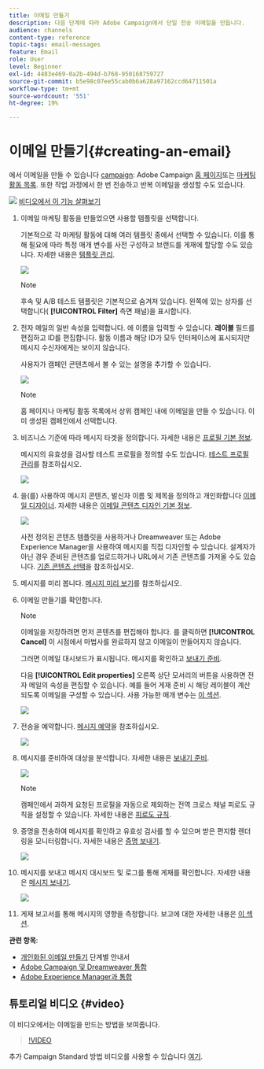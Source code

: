 ```yaml
---
title: 이메일 만들기
description: 다음 단계에 따라 Adobe Campaign에서 단일 전송 이메일을 만듭니다.
audience: channels
content-type: reference
topic-tags: email-messages
feature: Email
role: User
level: Beginner
exl-id: 4483e469-0a2b-494d-b768-950168759727
source-git-commit: b5e98c07ee55cab0b6a628a97162ccd64711501a
workflow-type: tm+mt
source-wordcount: '551'
ht-degree: 19%

---
```


# 이메일 만들기{#creating-an-email}

에서 이메일을 만들 수 있습니다 [campaign](../../start/using/marketing-activities.md#creating-a-marketing-activity): Adobe Campaign [홈 페이지](../../start/using/interface-description.md#home-page)또는 [마케팅 활동 목록](../../start/using/marketing-activities.md#about-marketing-activities). 또한 작업 과정에서 한 번 전송하고 반복 이메일을 생성할 수도 있습니다.

![](assets/do-not-localize/how-to-video.png) [비디오에서 이 기능 살펴보기](#video)

1. 이메일 마케팅 활동을 만들었으면 사용할 템플릿을 선택합니다.

   기본적으로 각 마케팅 활동에 대해 여러 템플릿 중에서 선택할 수 있습니다. 이를 통해 필요에 따라 특정 매개 변수를 사전 구성하고 브랜드를 게재에 할당할 수도 있습니다. 자세한 내용은 [템플릿 관리](../../start/using/marketing-activity-templates.md).

   ![](assets/email_creation_1.png)

   >[!NOTE]
   >
   >후속 및 A/B 테스트 템플릿은 기본적으로 숨겨져 있습니다. 왼쪽에 있는 상자를 선택합니다( **[!UICONTROL Filter]** 측면 패널)을 표시합니다.

1. 전자 메일의 일반 속성을 입력합니다. 에 이름을 입력할 수 있습니다. **레이블** 필드를 편집하고 ID를 편집합니다. 활동 이름과 해당 ID가 모두 인터페이스에 표시되지만 메시지 수신자에게는 보이지 않습니다.

   사용자가 캠페인 콘텐츠에서 볼 수 있는 설명을 추가할 수 있습니다.

   ![](assets/email_creation_2.png)

   >[!NOTE]
   >
   >홈 페이지나 마케팅 활동 목록에서 상위 캠페인 내에 이메일을 만들 수 있습니다. 이미 생성된 캠페인에서 선택합니다.

1. 비즈니스 기준에 따라 메시지 타겟을 정의합니다. 자세한 내용은 [프로필 기본 정보](../../audiences/using/about-profiles.md).

   메시지의 유효성을 검사할 테스트 프로필을 정의할 수도 있습니다. [테스트 프로필 관리](../../audiences/using/managing-test-profiles.md)를 참조하십시오.

   ![](assets/email_creation_3.png)

1. 을(를) 사용하여 메시지 콘텐츠, 발신자 이름 및 제목을 정의하고 개인화합니다 [이메일 디자이너](../../designing/using/designing-content-in-adobe-campaign.md). 자세한 내용은 [이메일 콘텐츠 디자인 기본 정보](../../designing/using/designing-content-in-adobe-campaign.md).

   ![](assets/email_creation_4.png)

   사전 정의된 콘텐츠 템플릿을 사용하거나 Dreamweaver 또는 Adobe Experience Manager을 사용하여 메시지를 직접 디자인할 수 있습니다. 설계자가 아닌 경우 준비된 콘텐츠를 업로드하거나 URL에서 기존 콘텐츠를 가져올 수도 있습니다. [기존 콘텐츠 선택](../../designing/using/using-existing-content.md)을 참조하십시오.

1. 메시지를 미리 봅니다. [메시지 미리 보기](../../sending/using/previewing-messages.md)를 참조하십시오.
1. 이메일 만들기를 확인합니다.

   >[!NOTE]
   >
   >이메일을 저장하려면 먼저 콘텐츠를 편집해야 합니다. 를 클릭하면 **[!UICONTROL Cancel]** 이 시점에서 마법사를 완료하지 않고 이메일이 만들어지지 않습니다.

   그러면 이메일 대시보드가 표시됩니다. 메시지를 확인하고 [보내기 준비](../../sending/using/preparing-the-send.md).

   다음 **[!UICONTROL Edit properties]** 오른쪽 상단 모서리의 버튼을 사용하면 전자 메일의 속성을 편집할 수 있습니다. 예를 들어 게재 준비 시 해당 레이블이 계산되도록 이메일을 구성할 수 있습니다.  사용 가능한 매개 변수는 [이 섹션](../../administration/using/configuring-email-channel.md#list-of-email-properties).

   ![](assets/delivery_dashboard_2.png)

1. 전송을 예약합니다. [메시지 예약](../../sending/using/about-scheduling-messages.md)을 참조하십시오.

   ![](assets/delivery_planning.png)

1. 메시지를 준비하여 대상을 분석합니다. 자세한 내용은 [보내기 준비](../../sending/using/confirming-the-send.md).

   ![](assets/preparing_delivery_2.png)

   >[!NOTE]
   >
   >캠페인에서 과하게 요청된 프로필을 자동으로 제외하는 전역 크로스 채널 피로도 규칙을 설정할 수 있습니다. 자세한 내용은 [피로도 규칙](../../sending/using/fatigue-rules.md).

1. 증명을 전송하여 메시지를 확인하고 유효성 검사를 할 수 있으며 받은 편지함 렌더링을 모니터링합니다. 자세한 내용은 [증명 보내기](../../sending/using/sending-proofs.md).

   ![](assets/bat_select.png)

1. 메시지를 보내고 메시지 대시보드 및 로그를 통해 게재를 확인합니다. 자세한 내용은 [메시지 보내기](../../sending/using/confirming-the-send.md).

   ![](assets/confirm_delivery.png)

1. 게재 보고서를 통해 메시지의 영향을 측정합니다. 보고에 대한 자세한 내용은 [이 섹션](../../reporting/using/about-dynamic-reports.md).

**관련 항목**:

* [개인화된 이메일 만들기](../../channels/using/key-steps-to-send-a-message.md) 단계별 안내서
* [Adobe Campaign 및 Dreamweaver 통합](../../designing/using/using-integrations.md#editing-content-in-dreamweaver)
* [Adobe Experience Manager과 통합](../../integrating/using/integrating-with-experience-manager.md)

## 튜토리얼 비디오 {#video}

이 비디오에서는 이메일을 만드는 방법을 보여줍니다.

>[!VIDEO](https://video.tv.adobe.com/v/23721?quality=12)

추가 Campaign Standard 방법 비디오를 사용할 수 있습니다 [여기](https://experienceleague.adobe.com/docs/campaign-standard-learn/tutorials/overview.html?lang=ko).
